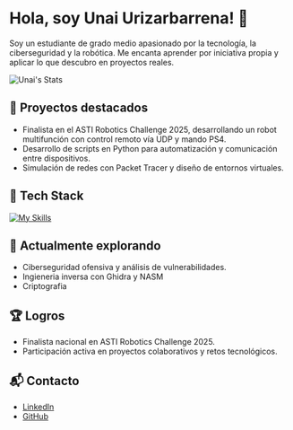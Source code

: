 # Hola, soy Unai Urizarbarrena! 👋

Soy un estudiante de grado medio apasionado por la tecnología, la ciberseguridad y la robótica. Me encanta aprender por iniciativa propia y aplicar lo que descubro en proyectos reales.

![Unai's Stats](https://github-readme-stats.vercel.app/api?username=Unaioff&theme=vue-dark&show_icons=true&hide_border=true&count_private=true)

## 🚀 Proyectos destacados
- Finalista en el ASTI Robotics Challenge 2025, desarrollando un robot multifunción con control remoto vía UDP y mando PS4.
- Desarrollo de scripts en Python para automatización y comunicación entre dispositivos.
- Simulación de redes con Packet Tracer y diseño de entornos virtuales.

## 🧠 Tech Stack
[![My Skills](https://skillicons.dev/icons?i=python,html,css,js,linux,nasm,bash,vscode)](https://skillicons.dev)


## 🌱 Actualmente explorando

- Ciberseguridad ofensiva y análisis de vulnerabilidades.
- Ingieneria inversa con Ghidra y NASM
- Criptografia

## 🏆 Logros

- Finalista nacional en ASTI Robotics Challenge 2025.
- Participación activa en proyectos colaborativos y retos tecnológicos.

## 📬 Contacto

- [LinkedIn](https://www.linkedin.com/in/unai-urizarbarrena-de-la-torre-879690389/)
- [GitHub](https://github.com/Unaioff)




